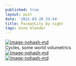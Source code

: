 ```yaml
---
published: true
layout: post
date: '2021-03-20 23:44'
title: PacmanCity by night
tags: mine blender 
---
```

[![image-nohash-md](https://images.weserv.nl/?url=https://i.imgur.com/PMV4oOO.jpg)](https://images.weserv.nl/?url=https://i.imgur.com/LhoaFuj.png)  
Cycles, some world volumetrics  
[![image-nohash-md](https://images.weserv.nl/?url=https://i.imgur.com/cenbwHH.png)](https://images.weserv.nl/?url=https://i.imgur.com/HaVBw6Q.png)  
[![image-nohash-md](https://images.weserv.nl/?url=https://i.imgur.com/WxDAin0.jpg)](https://images.weserv.nl/?url=https://i.imgur.com/RizPClE.png)
